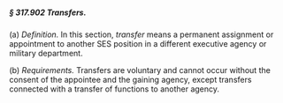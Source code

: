 ##### § 317.902 Transfers. #####

(a) *Definition.* In this section, *transfer* means a permanent assignment or appointment to another SES position in a different executive agency or military department.

(b) *Requirements.* Transfers are voluntary and cannot occur without the consent of the appointee and the gaining agency, except transfers connected with a transfer of functions to another agency.